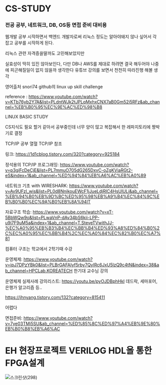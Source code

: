 # CS-STUDY


### 전공 공부, 네트워크, DB, OS등 면접 준비 대비용


웹개발 공부 시작하면서 백엔드 개발자로써 리눅스 정도는 알아야돼지 않나 싶어서 각 잡고 공부를 시작하게 된다.

리눅스 관련 자격증을딸까도 고민해보았지만

실효성이 딱히 있진 않아보인다, 다만 DB나 AWS를 제대로 하려면 결국 해두어야 나중에 피곤해질일이 없지 않을까 생각한다
유튜브 강의를 보면서 천천히 따라진행 해볼 생각

영어출처 snori74 github의 linux up skill challenge


reference : https://www.youtube.com/watch?v=KTb76yb2Y7A&list=PLdntWJk2tJPLqMxhxCNX7aB0Gm52i5RFz&ab_channel=%EB%B0%95%EC%9E%AC%ED%98%B8

LINUX BASIC STUDY

CS지식도 필요 할거 같아서 공부중인데 너무  양이 많고 복잡해서 한 레파지토리에 짱박기로 결정

TCP/IP 공부 열혈 TCP/IP 참조

링크: https://1d1cblog.tistory.com/320?category=925184

정석용의 TCP/IP 프로그래밍: https://www.youtube.com/watch?v=p3giFcDeCjE&list=PL7mmuO705dG265DxvC-oZgKViaRGt2-eS&index=1&ab_channel=%ED%94%84%EB%A6%AC%EB%A0%89

네트워크 기초 with WIRESHARK: https://www.youtube.com/watch?v=Av9UFzl_wis&list=PL0d8NnikouEWcF1jJueLdjRIC4HsUlULi&ab_channel=%EB%94%B0%EB%9D%BC%ED%95%98%EB%A9%B4%EC%84%9C%EB%B0%B0%EC%9A%B0%EB%8A%94IT


자료구조 학습: https://www.youtube.com/watch?v=xT-5BbWQw9o&list=PLwaVnP-dAv34bS6kii-LPP-u9i7F9uM5a&index=1&ab_channel=T.SteveTVwithJJ-%EC%A0%95%EB%B3%B4%EC%BB%B4%ED%93%A8%ED%84%B0%2C%EC%A0%95%EC%BB%B4%2C%EC%A0%84%EC%82%B0%EC%A7%81

컴퓨터 구조는 학교에서 2학기때 수강

운영체제: https://www.youtube.com/watch?v=ipJ7DPzYBk0&list=PLBrGAFAIyf5rby7QylRc6JxU5lzQ9c4tN&index=38&ab_channel=HPCLab.KOREATECH
한기대 교수님 강의

운영체제 실제사례 강의리스트: https://youtu.be/pyOJDBphHkI
데드락, 세마포어, 은행가 알고리즘 등..

https://jhnyang.tistory.com/132?category=815411

어렵다

면접준비: https://www.youtube.com/watch?v=7ye03TMi5SU&ab_channel=%ED%85%8C%ED%97%A4%EB%9E%80%EB%B0%B8%EB%A6%AC
# EH 현장프로젝트 VERILOG HDL을 통한 FPGA설계

![스크린샷(298)](https://user-images.githubusercontent.com/75001605/126116641-81129b0d-200c-4c5c-99e4-55bcdb9a5ecc.png)



